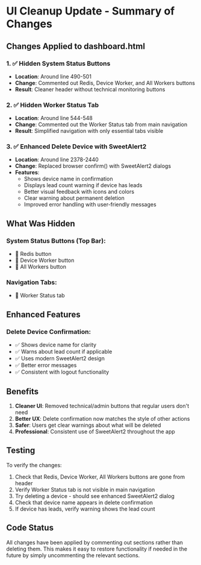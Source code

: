 # UI Cleanup Update - Summary of Changes

## Changes Applied to dashboard.html

### 1. ✅ Hidden System Status Buttons
- **Location**: Around line 490-501  
- **Change**: Commented out Redis, Device Worker, and All Workers buttons
- **Result**: Cleaner header without technical monitoring buttons

### 2. ✅ Hidden Worker Status Tab
- **Location**: Around line 544-548
- **Change**: Commented out the Worker Status tab from main navigation
- **Result**: Simplified navigation with only essential tabs visible

### 3. ✅ Enhanced Delete Device with SweetAlert2
- **Location**: Around line 2378-2440
- **Change**: Replaced browser confirm() with SweetAlert2 dialogs
- **Features**:
  - Shows device name in confirmation
  - Displays lead count warning if device has leads
  - Better visual feedback with icons and colors
  - Clear warning about permanent deletion
  - Improved error handling with user-friendly messages

## What Was Hidden

### System Status Buttons (Top Bar):
- 🔴 Redis button
- 🔴 Device Worker button  
- 🔴 All Workers button

### Navigation Tabs:
- 🔴 Worker Status tab

## Enhanced Features

### Delete Device Confirmation:
- ✅ Shows device name for clarity
- ✅ Warns about lead count if applicable
- ✅ Uses modern SweetAlert2 design
- ✅ Better error messages
- ✅ Consistent with logout functionality

## Benefits

1. **Cleaner UI**: Removed technical/admin buttons that regular users don't need
2. **Better UX**: Delete confirmation now matches the style of other actions
3. **Safer**: Users get clear warnings about what will be deleted
4. **Professional**: Consistent use of SweetAlert2 throughout the app

## Testing

To verify the changes:
1. Check that Redis, Device Worker, All Workers buttons are gone from header
2. Verify Worker Status tab is not visible in main navigation
3. Try deleting a device - should see enhanced SweetAlert2 dialog
4. Check that device name appears in delete confirmation
5. If device has leads, verify warning shows the lead count

## Code Status

All changes have been applied by commenting out sections rather than deleting them. This makes it easy to restore functionality if needed in the future by simply uncommenting the relevant sections.